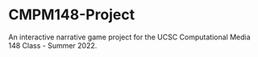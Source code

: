 # CMPM148-Project
An interactive narrative game project for the UCSC Computational Media 148 Class - Summer 2022. 
